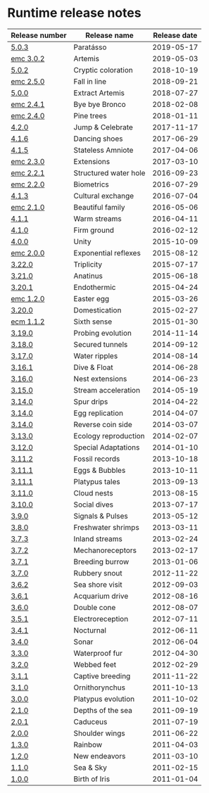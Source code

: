 # Runtime release notes

|Release number | Release name| Release date|
|---|---|---|
|[5.0.3](5.0.3-paratásso.md)| Paratásso| 2019-05-17|
|[emc 3.0.2](emc3.0.2-artemis.md)| Artemis| 2019-05-03|
|[5.0.2](5.0.2-cryptic-coloration.md)| Cryptic coloration| 2018-10-19|
|[emc 2.5.0](emc2.5.0-fall-in-line.md)| Fall in line| 2018-09-21|
|[5.0.0](5.0.0-extract-artemis.md)| Extract Artemis| 2018-07-27|
|[emc 2.4.1](emc2.4.1-bye-bye-bronco.md)| Bye bye Bronco| 2018-02-08|
|[emc 2.4.0](emc2.4.0-pine-trees.md)| Pine trees| 2018-01-11|
|[4.2.0](4.2.0--jump-&-celebrate.md)| Jump & Celebrate| 2017-11-17| 
|[4.1.6](4.1.6-dancing-shoes.md)| Dancing shoes| 2017-06-29| 
|[4.1.5](4.1.5-stateless-amniote.md)| Stateless Amniote| 2017-04-06| 
|[emc 2.3.0](emc2.3.0-extensions.md)| Extensions| 2017-03-10| 
|[emc 2.2.1](emc2.2.1-structued-water-hole.md)| Structured water hole| 2016-09-23| 
|[emc 2.2.0](emc2.2.0-biometrics.md)| Biometrics| 2016-07-29| 
|[4.1.3](4.1.3-cultural-exchange.md)| Cultural exchange| 2016-07-04| 
|[emc 2.1.0](emc2.1.0-beautiful-family.md)| Beautiful family| 2016-05-06| 
|[4.1.1](4.1.1-warm-streams.md)| Warm streams| 2016-04-11| 
|[4.1.0](4.1.0-firm-ground.md)| Firm ground| 2016-02-12| 
|[4.0.0](4.0.0-unity.md)| Unity| 2015-10-09| 
|[emc 2.0.0](emc2.0.0-exponential-reflexes.md)| Exponential reflexes| 2015-08-12| 
|[3.22.0](3.22.0-triplicity.md)| Triplicity| 2015-07-17| 
|[3.21.0](3.21.0-anatinus.md)| Anatinus| 2015-06-18| 
|[3.20.1](3.20.1-endothermic.md)| Endothermic| 2015-04-24| 
|[emc 1.2.0](emc1.2.0-easter-egg.md)| Easter egg| 2015-03-26| 
|[3.20.0](3.20.0-domestication.md)| Domestication| 2015-02-27| 
|[ecm 1.1.2](emc1.1.2-sixth-sense.md)| Sixth sense| 2015-01-30| 
|[3.19.0](3.19.0-probing-evolution.md)| Probing evolution| 2014-11-14| 
|[3.18.0](3.18.0-secured-tunnels.md)| Secured tunnels| 2014-09-12| 
|[3.17.0](3.17.0-water-ripples.md)| Water ripples| 2014-08-14| 
|[3.16.1](3.16.1-dive-&-float.md)| Dive & Float| 2014-06-28| 
|[3.16.0](3.16.0-nest-extensions.md)| Nest extensions| 2014-06-23| 
|[3.15.0](3.15.0-stream-acceleration.md)| Stream acceleration| 2014-05-19| 
|[3.14.0](3.14.0-spur-drips.md)| Spur drips| 2014-04-22| 
|[3.14.0](3.14.0-egg-replication.md)| Egg replication| 2014-04-07| 
|[3.14.0](3.14.0-reverse-coin-side.md)| Reverse coin side| 2014-03-07| 
|[3.13.0](3.13.0-ecology-reproduction.md)| Ecology reproduction| 2014-02-07| 
|[3.12.0](3.12.0-special-adaptations.md)| Special Adaptations| 2014-01-10| 
|[3.11.2](3.11.2-fossil-records.md)| Fossil records| 2013-10-18| 
|[3.11.1](3.11.1-eggs-&-bubbles.md)| Eggs & Bubbles| 2013-10-11| 
|[3.11.1](3.11.1-platypus-tales.md)| Platypus tales| 2013-09-13|
|[3.11.0](3.11.0-cloud-nests.md)| Cloud nests| 2013-08-15| 
|[3.10.0](3.10.0-social-dives.md)| Social dives| 2013-07-17| 
|[3.9.0](3.9.0-signals-&-pulses.md)| Signals & Pulses| 2013-05-12| 
|[3.8.0](3.8.0-freshwater-shrimps.md)| Freshwater shrimps| 2013-03-11| 
|[3.7.3](3.7.3-inland-streams.md)| Inland streams| 2013-02-24| 
|[3.7.2](3.7.2-mechanoreceptors.md)| Mechanoreceptors| 2013-02-17| 
|[3.7.1](3.7.1-breeding-burrow.md)| Breeding burrow| 2013-01-06| 
|[3.7.0](3.7.0-rubbery-snout.md)| Rubbery snout| 2012-11-22| 
|[3.6.2](3.6.2-sea-shore-visit.md)| Sea shore visit| 2012-09-03| 
|[3.6.1](3.6.1-acquarium-dive.md)| Acquarium drive| 2012-08-16| 
|[3.6.0](3.6.0-double-cone.md)| Double cone| 2012-08-07| 
|[3.5.1](3.5.1-electroreception.md)| Electroreception| 2012-07-11| 
|[3.4.1](3.4.1-nocturnal.md)| Nocturnal| 2012-06-11| 
|[3.4.0](3.4.0-sonar.md)| Sonar| 2012-06-04| 
|[3.3.0](3.3.0-waterproof-fur.md)| Waterproof fur| 2012-04-30| 
|[3.2.0](3.2.0-webbed-feet.md)| Webbed feet| 2012-02-29| 
|[3.1.1](3.1.1-captive-breeding.md)| Captive breeding| 2011-11-22| 
|[3.1.0](3.1.0-ornithorhynchus.md)| Ornithorynchus| 2011-10-13| 
|[3.0.0](3.0.0-platypus-evolution.md)| Platypus evolution| 2011-10-02 
|[2.1.0](2.1.0-depths-of-the-sea.md)| Depths of the sea| 2011-09-19| 
|[2.0.1](2.0.1-caduceus.md)| Caduceus| 2011-07-19| 
|[2.0.0](2.0.0-shoulder-wings.md)| Shoulder wings| 2011-06-22| 
|[1.3.0](1.3.0-rainbow.md)| Rainbow| 2011-04-03| 
|[1.2.0](1.2.0-new-endeavors.md)| New endeavors | 2011-03-10| 
|[1.1.0](1.1.0-sea-&-sky.md)| Sea & Sky| 2011-02-15| 
|[1.0.0](1.0.0-birth-of-iris.md)| Birth of Iris| 2011-01-04|  
